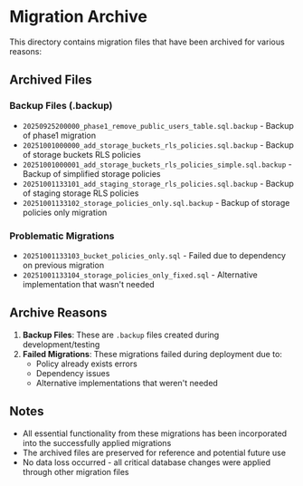 # Migration Archive

This directory contains migration files that have been archived for various reasons:

## Archived Files

### Backup Files (.backup)
- `20250925200000_phase1_remove_public_users_table.sql.backup` - Backup of phase1 migration
- `20251001000000_add_storage_buckets_rls_policies.sql.backup` - Backup of storage buckets RLS policies
- `20251001000001_add_storage_buckets_rls_policies_simple.sql.backup` - Backup of simplified storage policies
- `20251001133101_add_staging_storage_rls_policies.sql.backup` - Backup of staging storage RLS policies
- `20251001133102_storage_policies_only.sql.backup` - Backup of storage policies only migration

### Problematic Migrations
- `20251001133103_bucket_policies_only.sql` - Failed due to dependency on previous migration
- `20251001133104_storage_policies_only_fixed.sql` - Alternative implementation that wasn't needed

## Archive Reasons

1. **Backup Files**: These are `.backup` files created during development/testing
2. **Failed Migrations**: These migrations failed during deployment due to:
   - Policy already exists errors
   - Dependency issues
   - Alternative implementations that weren't needed

## Notes

- All essential functionality from these migrations has been incorporated into the successfully applied migrations
- The archived files are preserved for reference and potential future use
- No data loss occurred - all critical database changes were applied through other migration files
